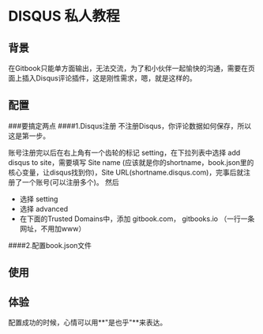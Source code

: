 # DISQUS 私人教程

## 背景
在Gitbook只能单方面输出，无法交流，为了和小伙伴一起愉快的沟通，需要在页面上插入Disqus评论插件，这是刚性需求，嗯，就是这样的。

## 配置
###要搞定两点
####1.Disqus注册
不注册Disqus，你评论数据如何保存，所以这是第一步。

账号注册完以后在右上角有一个齿轮的标记 setting，在下拉列表中选择 add disqus to site，需要填写 Site name (应该就是你的shortname，book.json里的核心变量，让disqus找到你)，Site URL(shortname.disqus.com)，完事后就注册了一个账号(可以注册多个)。
然后
- 选择 setting
- 选择 advanced
- 在下面的Trusted Domains中，添加 gitbook.com， gitbooks.io   （一行一条网址，不用加www）

####2.配置book.json文件
## 使用

## 体验
配置成功的时候，心情可以用**"是也乎"**来表达。
